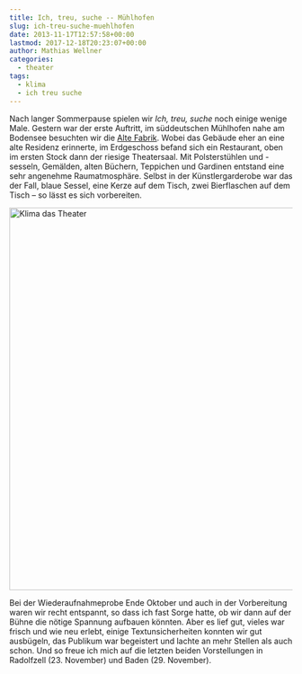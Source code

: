 ```yaml
---
title: Ich, treu, suche -- Mühlhofen
slug: ich-treu-suche-muehlhofen
date: 2013-11-17T12:57:58+00:00
lastmod: 2017-12-18T20:23:07+00:00
author: Mathias Wellner
categories:
  - theater
tags:
  - klima
  - ich treu suche
---
```

Nach langer Sommerpause spielen wir _Ich, treu, suche_ noch einige wenige Male. Gestern war der erste Auftritt, im süddeutschen Mühlhofen nahe am Bodensee besuchten wir die [Alte Fabrik](http://www.fabrik-muehlhofen.de/). Wobei das Gebäude eher an eine alte Residenz erinnerte, im Erdgeschoss befand sich ein Restaurant, oben im ersten Stock dann der riesige Theatersaal. Mit Polsterstühlen und -sesseln, Gemälden, alten Büchern, Teppichen und Gardinen entstand eine sehr angenehme Raumatmosphäre. Selbst in der Künstlergarderobe war das der Fall, blaue Sessel, eine Kerze auf dem Tisch, zwei Bierflaschen auf dem Tisch &ndash; so lässt es sich vorbereiten. 

<a data-flickr-embed="true"  href="https://www.flickr.com/photos/mwellner/33277075241/in/album-72157677955329523/" title="Klima das Theater"><img src="https://c1.staticflickr.com/1/704/33277075241_dc33ac6dd9_b.jpg" width="1024" height="681" alt="Klima das Theater"></a><script async src="//embedr.flickr.com/assets/client-code.js" charset="utf-8"></script>

Bei der Wiederaufnahmeprobe Ende Oktober und auch in der Vorbereitung waren wir recht entspannt, so dass ich fast Sorge hatte, ob wir dann auf der Bühne die nötige Spannung aufbauen könnten. Aber es lief gut, vieles war frisch und wie neu erlebt, einige Textunsicherheiten konnten wir gut ausbügeln, das Publikum war begeistert und lachte an mehr Stellen als auch schon. Und so freue ich mich auf die letzten beiden Vorstellungen in Radolfzell (23. November) und Baden (29. November).